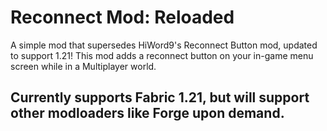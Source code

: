 # Reconnect Mod: Reloaded
A simple mod that supersedes HiWord9's Reconnect Button mod, updated to support 1.21! This mod adds a reconnect button on your in-game menu screen while in a Multiplayer world.

## Currently supports Fabric 1.21, but will support other modloaders like Forge upon demand.
